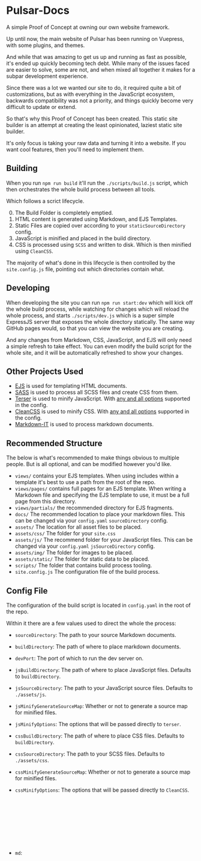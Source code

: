 # Pulsar-Docs

A simple Proof of Concept at owning our own website framework.

Up until now, the main website of Pulsar has been running on Vuepress, with some plugins, and themes.

And while that was amazing to get us up and running as fast as possible, it's ended up quickly becoming tech debt.
While many of the issues faced are easier to solve, some are not, and when mixed all together it makes for a subpar development experience.

Since there was a lot we wanted our site to do, it required quite a bit of customizations, but as with everything in the JavaScript ecosystem, backwards compatibility was not a priority, and things quickly become very difficult to update or extend.

So that's why this Proof of Concept has been created. This static site builder is an attempt at creating the least opinionated, laziest static site builder.

It's only focus is taking your raw data and turning it into a website. If you want cool features, then you'll need to implement them.

## Building

When you run `npm run build` it'll run the `./scripts/build.js` script, which then orchestrates the whole build process between all tools.

Which follows a scrict lifecycle.

0) The Build Folder is completely emptied.
1) HTML content is generated using Markdown, and EJS Templates.
2) Static Files are copied over according to your `staticSourceDirectory` config.
3) JavaScript is minified and placed in the build directory.
4) CSS is processed using `SCSS` and written to disk. Which is then minified using `CleanCSS`.

The majority of what's done in this lifecycle is then controlled by the `site.config.js` file, pointing out which directories contain what.

## Developing

When developing the site you can run `npm run start:dev` which will kick off the whole build process, while watching for changes which will reload the whole process, and starts `./scripts/dev.js` which is a super simple ExpressJS server that exposes the whole directory statically. The same way GitHub pages would, so that you can view the website you are creating.

And any changes from Markdown, CSS, JavaScript, and EJS will only need a simple refresh to take effect. You can even modify the build script for the whole site, and it will be automatically refreshed to show your changes.

## Other Projects Used

* [EJS](https://ejs.co/#promo) is used for templating HTML documents.
* [SASS](https://sass-lang.com/) is used to process all SCSS files and create CSS from them.
* [Terser](https://github.com/terser/terser) is used to minify JavaScript. With [any and all options](https://github.com/terser/terser#minify-options) supported in the config.
* [CleanCSS](https://github.com/clean-css/clean-css) is used to minify CSS. With [any and all options](https://github.com/clean-css/clean-css#constructor-options) supported in the config.
* [Markdown-IT](https://github.com/markdown-it/markdown-it) is used to process markdown documents.

## Recommended Structure

The below is what's recommended to make things obvious to multiple people. But is all optional, and can be modified however you'd like.

* `views/` contains your EJS templates. When using includes within a template it's best to use a path from the root of the repo.
* `views/pages/` contains full pages for an EJS template. When writing a Markdown file and specifying the EJS template to use, it must be a full page from this directory.
* `views/partials/` the recommended directory for EJS fragments.
* `docs/` The recommended location to place your markdown files. This can be changed via your `config.yaml` `sourceDirectory` config.
* `assets/` The location for all asset files to be placed.
* `assets/css/` The folder for your `site.css`
* `assets/js/` The recommend folder for your JavaScript files. This can be changed via your `config.yaml` `jsSourceDirectory` config.
* `assets/img/` The folder for images to be placed.
* `assets/static/` The folder for static data to be placed.
* `scripts/` The folder that contains build process tooling.
* `site.config.js` The configuration file of the build process.

## Config File

The configuration of the build script is located in `config.yaml` in the root of the repo.

Within it there are a few values used to direct the whole the process:

* `sourceDirectory`: <string> The path to your source Markdown documents.
* `buildDirectory`: <string> The path of where to place markdown documents.
* `devPort`: <integer> The port of which to run the dev server on.
* `jsBuildDirectory`: <string> The path of where to place JavaScript files. Defaults to `buildDirectory`.
* `jsSourceDirectory`: <string> The path to your JavaScript source files. Defaults to `./assets/js`.
* `jsMinifyGenerateSourceMap`: <boolean> Whether or not to generate a source map for minified files.
* `jsMinifyOptions`: <object> The options that will be passed directly to `terser`.
* `cssBuildDirectory`: <string> The path of where to place CSS files. Defaults to `buildDirectory`.
* `cssSourceDirectory`: <string> The path to your SCSS files. Defaults to `./assets/css`.
* `cssMinifyGenerateSourceMap`: <boolean> Whether or not to generate a source map for minified files.
* `cssMinifyOptions`: <object> The options that will be passed directly to `CleanCSS`.
* `md`: <object> You can optionally specify a `md` object in the config, which will be used to override the `Markdown-IT` instance used to process markdown documents. Keep in mind setting this will remove all native markdown features.
* `staticBuildDirectory`: <string> The path to place static files.
* `staticSourceDirectory`: <*> This field is used to direct how any static files move from one directory to another.

  This could be any of the following:
    - A string of a path.
    - An array of strings of paths.
    - An array of objects each with a `to` and `from` keys specifying where a file should move `to` and where `from`.
      The `to` and `from` fields themselves can be a path directly to a file or to a directory. Where a directory will then copy the entire contents of that directory to the specified path.
    - Additionally the array could be a mix of objects and strings.

  Some common use cases here, and ones recommended to configure right out of the box could be:
    - Moving images to an images folder `{ from: "./assets/img", to: "./dist/images" }`
    - Moving files from a `node_module` `{ from: "./node_modules/dep/img.png", to: "./dist/images/img.png" }`

      But please note this should not be used for files that need to be processed. As once moved they will not receive any processing on them. If you need to include additional Markdown that should be done using the include feature of the markdown document, or if you need to include some CSS that should be done using the SCSS include feature.
* `sidebar`: This defines any global sidebar you'd like to have accessible in the EJS templates. This could either be an object directly listed in the config, or could be the relative path to a file. If it is a reference to a file the following file formats are currently supported:
  - `json`
* `defaultView`: Allows specifying the name of a default EJS view when the frontmatter of a doc doesn't specify one. Should only define the filename itself, without any extension. e.g. `./views/partials/home.ejs` => `"defaultView": "home"`

## Markdown Frontmatter

Your frontmatter of your Markdown documents is important, and directs some aspects of the build process.

It's important to remember that a file will only be assumed to be a valid HTML page, if it contains frontmatter data. If the frontmatter is not included, it's assumed that it should not be in the final output, and is part of a markdown fragment.

When writing your Frontmatter some important notes:
* No key of your frontmatter can be named `content` this is the key the body of your markdown is assigned when handed to the EJS templating engine.
* The data in your frontmatter is available to the EJS templating engine, so that placing a frontmatter field of `title: Hello World` is then available within an EJS view as `<%=title%>`.
* Any valid YAML may exist within your frontmatter, providing as many features as you'd like to your EJS template.
* It's recommended to not begin any front matter values with '_' as that prefix is used by the Universally Available Frontmatter elements.

## EJS Templates

Your EJS templates are largely the same as you'd find in any other setup. The most important notes:

* You can check if `DEV_MODE` is true or false to change your `dist` output from when running locally or when building the application for production.
* Any variables you need to build a specific instance of a page is defined via the frontmatter of your Markdown document.
* To access the main Markdown Body as HTML within an EJS template simply use `<%- content %>` to apply it to the page.
* To allow your EJS templates to access extra variables that can't be defined in a normal YAML frontmatter, there is a set of Universally Available Frontmatter elements, that are injected to mimic the frontmatter variables that EJS templates can access. They are always prefixed with '_' and are the following:
  - `_timeToRead`: This is a value in minutes, of the estimated time to read the current page.
  - `_date`: This is the date the file was created.
  - `_sidebar`: This is the contents of any `sidebar` value added to the config.

# Supported Markdown Extensions

## `markdown-it-include`

* [NPM](https://www.npmjs.com/package/markdown-it-include)
* [GitHub](https://github.com/camelaissani/markdown-it-include)

Markdown-it plugin which adds the ability to include markdown fragment files.

The default configuration will require specifying a full path to the fragment, from the root of the repo.

A note, you should not use quotes in this path. It will likely fail to import if your path contains quotes.

```markdown
!!!include(docs/micro.md)!!!
```

## `markdown-it-include-ejs`

This is a custom plugin, that lives in `./scripts/markdown-it-include-ejs.js`.

Which allows you to specify an EJS template to include into the page.

Again requires specifying the full path from the root of the repo.

A note, the EJS script that's imported should not use any variables as they will
not retain the context, and will be parsed as standard HTML. This may mean it is best suited for importing banners, or other warnings that may appear multiple times throughout a document.

```markdown
!!!includeEJS(views/partials/simple.ejs)!!!
```

## `markdown-it-expandable`

* [NPM](https://www.npmjs.com/package/markdown-it-expandable)
* [GitHub](https://github.com/bioruebe/markdown-it-collapsible)

Markdown-it plugin, which adds the HTML `<details>` and `<summary>` elements.

You are able to define these items either as default open, or default closed.

```markdown
+++ Click Me!
This Hidden text is open by default.
+++
```

## `markdown-it-named-code-blocks`

* [NPM](https://www.npmjs.com/package/@speedy-js/code-title)
* [GitHub](https://github.com/tsutsu3/markdown-it-named-code-blocks)

Markdown-it plugin to create named code blocks.

## `markdown-it-kbd`

* [NPM](https://www.npmjs.com/package/@gerhobbelt/markdown-it-kbd)
* [GitHub](https://github.com/jGleitz/markdown-it-kbd)

Markdown-it plugin for keystrokes.

Renders `[[x]]` as `<kbd>x</kbd>`.

## `markdown-it-attrs`

* [NPM](https://www.npmjs.com/package/markdown-it-attrs)
* [GitHub](https://github.com/arve0/markdown-it-attrs)

Markdown-it plugin that allows adding classes, identifiers and attributes to markdown.

```markdown
Some Text {.class #identifier attr=value attr2="spaced value"}
```

## `markdown-it-highlightjs`

* [NPM](https://www.npmjs.com/package/markdown-it-highlightjs)
* [GitHub](https://github.com/valeriangalliat/markdown-it-highlightjs)

Markdown-it plugin to use `highlight.js`.

Provides code highlighting to code blocks.

## `markdown-it-emoji`

* [NPM](https://www.npmjs.com/package/markdown-it-emoji)
* [GitHub](https://github.com/markdown-it/markdown-it-emoji)

Markdown-it plugin adding emoji & emoticon syntax support.

Use something like `:smiley:` to output 😃. Also supports emoticon shortcuts like `:)`.

Valid emoji [list](https://gist.github.com/rxaviers/7360908).

## `markdown-it-fontawesome`

* [NPM](https://www.npmjs.com/package/markdown-it-fontawesome)
* [GitHub](https://github.com/nunof07/markdown-it-fontawesome)

Markdown-it plugin that adds Font Awesome icons support.

```markdown
Hello World! :fa-flag:

- [:fa-google: Google](https://www.google.com/)
```

## `markdown-it-sub`

* [NPM](https://www.npmjs.com/package/markdown-it-sub)
* [GitHub](https://github.com/markdown-it/markdown-it-sub)

Markdown-it plugin providing subscript support.

`H~2~0` => `H<sub>2</sub>0`

## `markdown-it-sup`

* [NPM](https://www.npmjs.com/package/markdown-it-sup)
* [GitHub](https://github.com/markdown-it/markdown-it-sup)

Markdown-it plugin for Superscript support.

`29^th^` => `29<sup>th</sup>`

## `markdown-it-container`

* [NPM](https://www.npmjs.com/package/markdown-it-container)
* [GitHub](https://github.com/markdown-it/markdown-it-container)

Markdown-it plugin for creating block-level custom containers.

Each supported container has to be created individually.

```markdown
::: info
Some Text
:::
```

Supported container types:
* `info`
* `warning`

## `markdown-it-ins`

* [NPM](https://www.npmjs.com/package/markdown-it-ins)
* [GitHub](https://github.com/markdown-it/markdown-it-ins)

Markdown-it plugin for `<ins>` support.

`++inserted++` => `<ins>inserted</ins>`

## `markdown-it-del`

Custom plugin, that lives `./scripts/markdown-it-del.js`.

Mirrored from `markdown-it-ins` supports the `<del>` element.

`--deleted--` => `<del>deleted</del>`

## `markdown-it-codetabs`

* [NPM](https://www.npmjs.com/package/markdown-it-codetabs)
* [GitHub](https://github.com/cncws/markdown-it-codetabs)

Code tabs plugin.

```markdown

```js [g1:JavaScript]
console.log("hello");
```

```py [g1:Python3]
print("hello")
```

```

## `markdown-it-footnote`

* [NPM](https://www.npmjs.com/package/markdown-it-footnote)
* [GitHub](https://github.com/markdown-it/markdown-it-footnote)

Footnotes plugin for `markdown-it`.

```markdown

Here is an inline note.^[Inline notes are easier to write, since you don't have
to pick an identifier.]

Here is a footnote reference,[^1] and another.[^longnote]

[^1]: Here is the footnote.
[^longnote]: Here's one with multiple blocks.
  Subsequent paragraphs are indented to show that they belong to the previous
  footnote.

```
